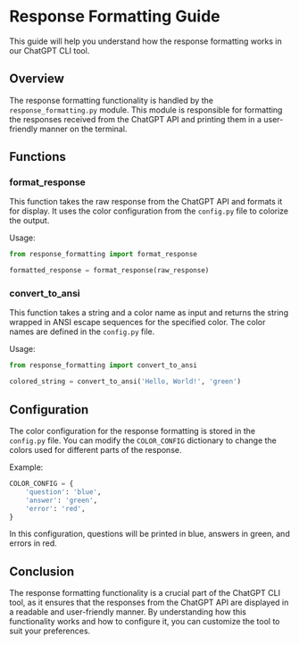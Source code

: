 # Response Formatting Guide

This guide will help you understand how the response formatting works in our ChatGPT CLI tool.

## Overview

The response formatting functionality is handled by the `response_formatting.py` module. This module is responsible for formatting the responses received from the ChatGPT API and printing them in a user-friendly manner on the terminal.

## Functions

### format_response

This function takes the raw response from the ChatGPT API and formats it for display. It uses the color configuration from the `config.py` file to colorize the output.

Usage:

```python
from response_formatting import format_response

formatted_response = format_response(raw_response)
```

### convert_to_ansi

This function takes a string and a color name as input and returns the string wrapped in ANSI escape sequences for the specified color. The color names are defined in the `config.py` file.

Usage:

```python
from response_formatting import convert_to_ansi

colored_string = convert_to_ansi('Hello, World!', 'green')
```

## Configuration

The color configuration for the response formatting is stored in the `config.py` file. You can modify the `COLOR_CONFIG` dictionary to change the colors used for different parts of the response.

Example:

```python
COLOR_CONFIG = {
    'question': 'blue',
    'answer': 'green',
    'error': 'red',
}
```

In this configuration, questions will be printed in blue, answers in green, and errors in red.

## Conclusion

The response formatting functionality is a crucial part of the ChatGPT CLI tool, as it ensures that the responses from the ChatGPT API are displayed in a readable and user-friendly manner. By understanding how this functionality works and how to configure it, you can customize the tool to suit your preferences.